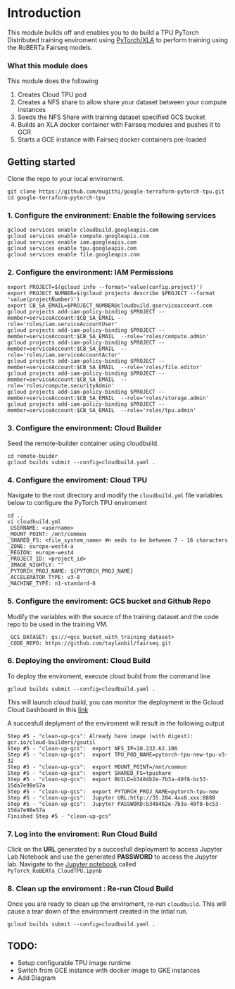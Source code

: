 # Introduction 

This module builds off [](https://github.com/pytorch/xla) and enables you to do build a  TPU PyTorch Distributed training enviroment using [PyTorch/XLA](https://github.com/pytorch/xla) to perform training using the RoBERTa Fairseq models. 

### What this module does
This module does the following 

1. Creates Cloud TPU pod
2. Creates a NFS share to allow share your dataset between your compute instances 
3. Seeds the NFS Share with training dataset specified GCS bucket
4. Builds an XLA docker container with Fairseq modules and pushes it to GCR
5. Starts a GCE instance with Fairseq docker containers pre-loaded

## Getting started

Clone the repo to your local enviroment. 
```
git clone https://github.com/mugithi/google-terraform-pytorch-tpu.git
cd google-terraform-pytorch-tpu
```

### 1. Configure the environment: Enable the following services
```
gcloud services enable cloudbuild.googleapis.com
gcloud services enable compute.googleapis.com
gcloud services enable iam.googleapis.com
gcloud services enable tpu.googleapis.com
gcloud services enable file.googleapis.com
```
### 2. Configure the environment: IAM Permissions 
```
export PROJECT=$(gcloud info --format='value(config.project)')
export PROJECT_NUMBER=$(gcloud projects describe $PROJECT --format 'value(projectNumber)')
export CB_SA_EMAIL=$PROJECT_NUMBER@cloudbuild.gserviceaccount.com
gcloud projects add-iam-policy-binding $PROJECT --member=serviceAccount:$CB_SA_EMAIL --role='roles/iam.serviceAccountUser' 
gcloud projects add-iam-policy-binding $PROJECT --member=serviceAccount:$CB_SA_EMAIL  --role='roles/compute.admin' 
gcloud projects add-iam-policy-binding $PROJECT --member=serviceAccount:$CB_SA_EMAIL  --role='roles/iam.serviceAccountActor' 
gcloud projects add-iam-policy-binding $PROJECT --member=serviceAccount:$CB_SA_EMAIL  --role='roles/file.editor'  
gcloud projects add-iam-policy-binding $PROJECT --member=serviceAccount:$CB_SA_EMAIL  --role='roles/compute.securityAdmin'
gcloud projects add-iam-policy-binding $PROJECT --member=serviceAccount:$CB_SA_EMAIL  --role='roles/storage.admin'
gcloud projects add-iam-policy-binding $PROJECT --member=serviceAccount:$CB_SA_EMAIL  --role='roles/tpu.admin'
```

### 3. Configure the environment: Cloud Builder 

Seed the remote-builder container using cloudbuild. 

```
cd remote-buider
gcloud builds submit --config=cloudbuild.yaml .
```
### 4. Configure the enviroment: Cloud TPU  

Navigate to the root directory and modify the `cloudbuild.yml` file  variables below to configure the PyTorch TPU enviroment  
```
cd .. 
vi cloudbuild.yml
_USERNAME: <username>
_MOUNT_POINT: /mnt/common
_SHARED_FS: <file_system_name> #n eeds to be between 7 - 16 characters
_ZONE: europe-west4-a
_REGION: europe-west4
_PROJECT_ID: <project_id>
_IMAGE_NIGHTLY: ""
_PYTORCH_PROJ_NAME: ${PYTORCH_PROJ_NAME}
_ACCELERATOR_TYPE: v3-8
_MACHINE_TYPE: n1-standard-8
```

### 5. Configure the enviroment: GCS bucket and Github Repo

Modify the variables with the source of the training dataset and the code repo to be used in the training VM.

```
_GCS_DATASET: gs://<gcs_bucket_with_training_dataset>
_CODE_REPO: https://github.com/taylanbil/fairseq.git
```

### 6. Deploying the enviroment: Cloud Build 
To deploy the enviroment, execute cloud build from the command line 

```
gcloud builds submit --config=cloudbuild.yaml .
```

This will launch cloud build, you can monitor the deployment in the Gcloud Cloud bashboard in this [link](https://console.cloud.google.com/cloud-build/builds?) 

A succesfull deplyment of the enviroment will result in the following output

```
Step #5 - "clean-up-gcs": Already have image (with digest): gcr.io/cloud-builders/gsutil
Step #5 - "clean-up-gcs":  export NFS_IP=10.232.62.106 
Step #5 - "clean-up-gcs":  export TPU_POD_NAME=pytorch-tpu-new-tpu-v3-32 
Step #5 - "clean-up-gcs":  export MOUNT_POINT=/mnt/common 
Step #5 - "clean-up-gcs":  export SHARED_FS=tpushare 
Step #5 - "clean-up-gcs":  export BUILD=b3484b2e-7b3a-40f8-bc53-15da7e98e57a 
Step #5 - "clean-up-gcs":  export PYTORCH_PROJ_NAME=pytorch-tpu-new 
Step #5 - "clean-up-gcs":  Jupyter URL:http://35.204.4xx8.xxx:8888
Step #5 - "clean-up-gcs":  Jupyter PASSWORD:b3484b2e-7b3a-40f8-bc53-15da7e98e57a 
Finished Step #5 - "clean-up-gcs"
```

### 7. Log into the enviroment: Run Cloud Build

Click on the **URL** generated by a succesfull deployment to access Jupyter Lab Notebook and use the generated **PASSWORD** to access the Jupyter lab. Navigate to the [Jupyter notebook](https://github.com/mugithi/google-terraform-pytorch-tpu/blob/master/scripts/PyTorch_RoBERTa_CloudTPU.ipynb) called `PyTorch_RoBERTa_CloudTPU.ipynb`


### 8. Clean up the enviroment : Re-run Cloud Build

Once you are ready to clean up the enviroment, re-run `cloudbuild`. This will cause a tear down of the environment created in the intial run. 
 
```
gcloud builds submit --config=cloudbuild.yaml .
```

## TODO:

- Setup configurable TPU image runtime
- Switch from GCE instance with docker image to  GKE instances
- Add Diagram


 
